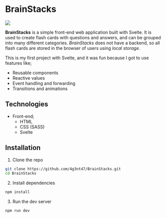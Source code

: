 # BrainStacks

![](/preview.jpg)

**BrainStacks** is a simple front-end web application built with Svelte. It is used to create flash cards with questions and answers, and can be grouped into many different categories. *BrainStacks* does not have a backend, so all flash cards are stored in the browser of users using *local storage*.

This is my first project with Svelte, and it was fun because I got to use features like;

- Reusable components
- Reactive values
- Event handling and forwarding
- Transitions and animations

## Technologies

- Front-end;
  - HTML
  - CSS (SASS)
  - Svelte

## Installation

1. Clone the repo

```bash
git clone https://github.com/4g3nt47/BrainStacks.git
cd BrainStacks
```

2. Install dependencies

```bash
npm install
```

3. Run the dev server

```bash
npm run dev
```
